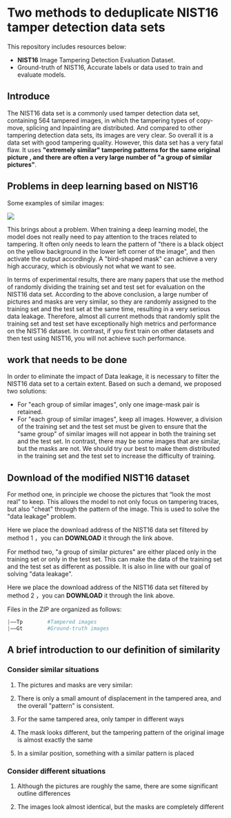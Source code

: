 # Two methods to deduplicate NIST16 tamper detection data sets
This repository includes resources below:

* **NIST16** Image Tampering Detection Evaluation Dataset.
* Ground-truth of NIST16,  Accurate labels or data used to train and evaluate models.

## Introduce

The NIST16 data set is a commonly used tamper detection data set, containing 564 tampered images, in which the tampering types of copy-move, splicing and Inpainting are distributed. And compared to other tampering detection data sets, its images are very clear. So overall it is a data set with good tampering quality. However, this data set has a very fatal flaw. It uses  **"extremely similar" tampering  patterns for the same original picture  , and there are often a very large number of "a group of similar pictures"**.

## Problems in deep learning based on NIST16

Some examples of similar images:

![](D:\nist16\output_next1\48\NC2016_1148.jpg)

This brings about a problem. When training a deep learning model, the model does not really need to pay attention to the traces related to tampering. It often only needs to learn the pattern of "there is a black object on the yellow background in the lower left corner of the image", and then activate the output accordingly. A "bird-shaped mask" can achieve a very high accuracy, which is obviously not what we want to see.



In terms of experimental results, there are many papers that use the method of randomly dividing the training set and test set for evaluation on the NIST16 data set. According to the above conclusion, a large number of pictures and masks are very similar, so they are randomly assigned to the training set and the test set at the same time, resulting in a very serious data leakage. Therefore, almost all current methods that randomly split the training set and test set have exceptionally high metrics and performance on the NIST16 dataset. In contrast, if you first train on other datasets and then test using NIST16, you will not achieve such performance.



## work that needs to be done

In order to eliminate the impact of Data leakage, it is necessary to filter the NIST16 data set to a certain extent. Based on such a demand, we proposed two solutions:

* For "each group of similar images", only one image-mask pair is retained.
* For "each group of similar images", keep all images. However, a division of the training set and the test set must be given to ensure that the "same group" of similar images will not appear in both the training set and the test set. In contrast, there may be some images that are similar, but the masks are not. We should try our best to make them distributed in the training set and the test set to increase the difficulty of training.



## Download of the modified NIST16 dataset

For method one, in principle we choose the pictures that “look the most real” to keep. This allows the model to not only focus on tampering traces, but also "cheat" through the pattern of the image. This is used to solve the "data leakage" problem.

Here we place the download address of the NIST16 data set filtered by method 1 [](../NIST16/method1)，you can **DOWNLOAD** it through the link above.

For method two, "a group of similar pictures" are either placed only in the training set or only in the test set. This can make the data of the training set and the test set as different as possible. It is also in line with our goal of solving "data leakage".

Here we place the download address of the NIST16 data set filtered by method 2 [](../NIST16/method2)，you can **DOWNLOAD** it through the link above.

Files in the ZIP are organized as follows:

```python
|——Tp        #Tampered images
|——Gt        #Ground-truth images
```



## A brief introduction to our definition of similarity

### Consider similar situations

1. The pictures and masks are very similar:

   

2. There is only a small amount of displacement in the tampered area, and the overall "pattern" is consistent.

   

3. For the same tampered area, only tamper in different ways

   

4. The mask looks different, but the tampering pattern of the original image is almost exactly the same

   

5. In a similar position, something with a similar pattern is placed

   

### Consider different situations

1. Although the pictures are roughly the same, there are some significant outline differences

   

2. The images look almost identical, but the masks are completely different

